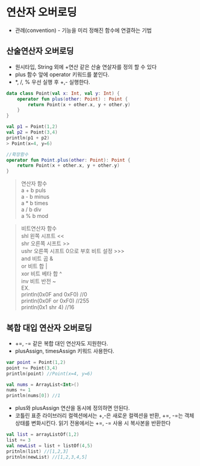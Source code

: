 # 연산자 오버로딩

* 관례(convention) - 기능을 미리 정해진 함수에 연결하는 기법

## 산술연산자 오버로딩
 
 * 원시타입, String 외에 +연산 같은 산술 연살자를 정의 할 수 있다
 * plus 함수 앞에 operator 키워드를 붙인다.
 * *, /, % 우선 실행 후 +,- 실행한다.

```kotlin
data class Point(val x: Int, val y: Int) {
    operator fun plus(other: Point) : Point {
        return Point(x + other.x, y + other.y)
    }
}

val p1 = Point(1,2)
val p2 = Point(3,4)
println(p1 + p2)
> Point(x=4, y=6)
```

```kotlin
//확장함수
operator fun Point.plus(other: Point): Point {
    return Point(x + other.x, y + other.y)
}
```

> 연산자 함수 </br>
a + b puls </br>
a - b minus </br>
a * b times </br>
a / b div </br>
a % b mod </br>

> 비트연산자 함수</br>
shl 왼쪽 시프트 <<</br>
shr 오른쪽 시프트 >></br>
ushr 오른쪽 시프트 0으로 부호 비트 설정 >>></br>
and 비트 곱 &</br>
or 비트 합 |</br>
xor 비트 베타 합 ^</br>
inv 비트 반전 ~</br>
EX.</br>
println(0x0F and 0xF0) //0</br>
println(0x0F or 0xF0) //255</br>
println(0x1 shr 4) //16</br>

## 복합 대입 연산자 오버로딩
* +=, -= 같은 복합 대인 연산자도 지원한다.
* plusAssign, timesAssign 키워드 사용한다.

```kotlin
var point = Point(1,2)
point += Point(3,4)
println(point) //Point(x=4, y=6)

val nums = ArrayList<Int>()
nums += 1
println(nums[0]) //1
```
 * plus와 plusAssign 연산을 동시에 정의하면 안된다.
 * 코틀린 표준 라이브러리 컬렉션에서는 +,-은 새로운 컬렉션을 반환, +=, -=는 객체 상태를 변화시킨다. 읽기 전용에서는 +=, -= 사용 시 복사본을 반환한다
 ```kotlin
 val list = arrayListOf(1,2)
 list += 3
 val newList = list + listOf(4,5)
 pritnln(list) //[1,2,3]
 pritnln(newList) //[1,2,3,4,5]
 ```

 
